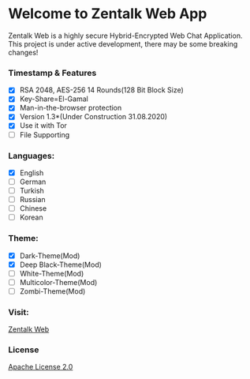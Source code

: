 # Welcome to Zentalk Web App

Zentalk Web is a highly secure Hybrid-Encrypted Web Chat Application.
This project is under active development, there may be some breaking changes!

### Timestamp & Features
- [x] RSA 2048, AES-256 14 Rounds(128 Bit Block Size)
- [x] Key-Share=El-Gamal
- [x]  Man-in-the-browser protection
- [x]  Version 1.3*(Under Construction 31.08.2020)
- [x]  Use it with Tor
- [ ]  File Supporting

### Languages:
- [x] English
- [ ] German
- [ ] Turkish
- [ ] Russian
- [ ] Chinese
- [ ] Korean

### Theme:
- [x] Dark-Theme(Mod)
- [x] Deep Black-Theme(Mod)
- [ ] White-Theme(Mod)
- [ ] Multicolor-Theme(Mod)
- [ ] Zombi-Theme(Mod)

### Visit:

[Zentalk Web](https://zentalk.chat)

### License

[Apache License 2.0](https://github.com/ZentaChain/Zentalk-Web/blob/master/LICENSE)
